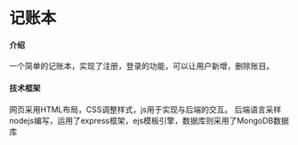 # 记账本

#### 介绍
一个简单的记账本，实现了注册，登录的功能，可以让用户新增，删除账目。

#### 技术框架
网页采用HTML布局，CSS调整样式，js用于实现与后端的交互。
后端语言采样nodejs编写，运用了express框架，ejs模板引擎，数据库则采用了MongoDB数据库